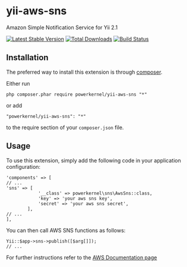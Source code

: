 # yii-aws-sns
Amazon Simple Notification Service for Yii 2.1

[![Latest Stable Version](https://img.shields.io/packagist/v/powerkernel/yii-aws-sns.svg)](https://packagist.org/packages/powerkernel/yii-aws-sns)
[![Total Downloads](https://img.shields.io/packagist/dt/powerkernel/yii-aws-sns.svg)](https://packagist.org/packages/powerkernel/yii-aws-sns)
[![Build Status](https://travis-ci.org/powerkernel/yii-aws-sns.svg?branch=master)](https://travis-ci.org/powerkernel/yii-aws-sns)

Installation
------------

The preferred way to install this extension is through [composer](http://getcomposer.org/download/).

Either run

```
php composer.phar require powerkernel/yii-aws-sns "*"
```

or add

```
"powerkernel/yii-aws-sns": "*"
```

to the require section of your `composer.json` file.

Usage
-----

To use this extension, simply add the following code in your application configuration:
```
'components' => [
// ...
'sns' => [
            '__class' => powerkernel\sns\AwsSns::class,
            'key' => 'your aws sns key',
            'secret' => 'your aws sns secret',
        ],
// ...        
], 
```
You can then call AWS SNS functions as follows:
```
Yii::$app->sns->publish([$arg[]]);
// ...
```
For further instructions refer to the [AWS Documentation page](https://aws.amazon.com/sns/)
